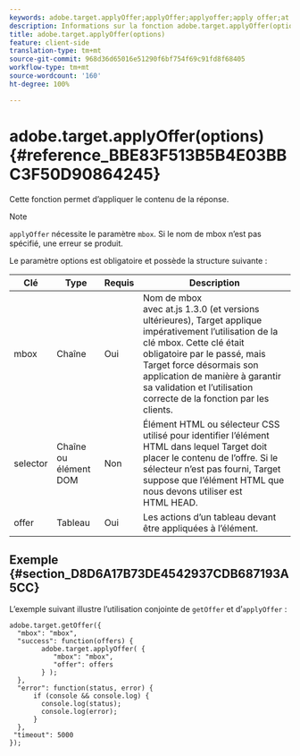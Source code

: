 ```yaml
---
keywords: adobe.target.applyOffer;applyOffer;applyoffer;apply offer;at.js;functions;function
description: Informations sur la fonction adobe.target.applyOffer(options) pour la bibliothèque JavaScript at.js d’Adobe Target.
title: adobe.target.applyOffer(options)
feature: client-side
translation-type: tm+mt
source-git-commit: 968d36d65016e51290f6bf754f69c91fd8f68405
workflow-type: tm+mt
source-wordcount: '160'
ht-degree: 100%

---
```



# adobe.target.applyOffer(options) {#reference_BBE83F513B5B4E03BBC3F50D90864245}

Cette fonction permet d’appliquer le contenu de la réponse.

>[!NOTE]
>
>`applyOffer` nécessite le paramètre `mbox`. Si le nom de mbox n’est pas spécifié, une erreur se produit.

Le paramètre options est obligatoire et possède la structure suivante :

| Clé | Type | Requis | Description |
|--- |--- |--- |--- |
| mbox | Chaîne | Oui | Nom de mbox<br> avec at.js 1.3.0 (et versions ultérieures), Target applique impérativement l’utilisation de la clé mbox. Cette clé était obligatoire par le passé, mais Target force désormais son application de manière à garantir sa validation et l’utilisation correcte de la fonction par les clients. |
| selector | Chaîne ou élément DOM | Non | Élément HTML ou sélecteur CSS utilisé pour identifier l’élément HTML dans lequel Target doit placer le contenu de l’offre. Si le sélecteur n’est pas fourni, Target suppose que l’élément HTML que nous devons utiliser est HTML HEAD. |
| offer | Tableau | Oui | Les actions d’un tableau devant être appliquées à l’élément. |

## Exemple {#section_D8D6A17B73DE4542937CDB687193A5CC}

L’exemple suivant illustre l’utilisation conjointe de `getOffer` et d’`applyOffer` :

```
adobe.target.getOffer({   
  "mbox": "mbox",   
  "success": function(offers) {           
        adobe.target.applyOffer( {  
           "mbox": "mbox", 
           "offer": offers  
        } ); 
  },   
  "error": function(status, error) {           
      if (console && console.log) { 
        console.log(status); 
        console.log(error); 
      } 
  }, 
 "timeout": 5000 
}); 
```
